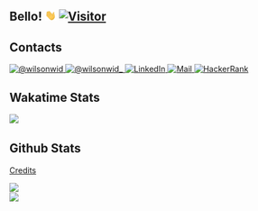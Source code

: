 ## Bello! <img src="https://raw.githubusercontent.com/ABSphreak/ABSphreak/master/gifs/Hi.gif" width="20px" /> [![Visitor](https://visitor-badge.laobi.icu/badge?page_id=wilsonwid)](https://github.com/wilsonwid)

<h2>Contacts</h2>
<a href="https://www.instagram.com/wilsonwid">
  <img alt="@wilsonwid" src="https://img.shields.io/badge/Instagram-E4405F?style=for-the-badge&logo=instagram&logoColor=white"/>
</a>
<a href="https://twitter.com/wilsonwid_">
  <img alt="@wilsonwid_" src="https://img.shields.io/badge/Twitter-%231DA1F2.svg?style=for-the-badge&logo=Twitter&logoColor=white"/>
</a>
<a href="https://www.linkedin.com/in/wilsonwid">
  <img alt="LinkedIn" src="https://img.shields.io/badge/linkedin%20-%230077B5.svg?&style=for-the-badge&logo=linkedin&logoColor=white"/>
</a>
<a href="mailto:wilsonwidyadhana681@gmail.com">
  <img alt="Mail" src="https://img.shields.io/badge/Gmail-D14836?style=for-the-badge&logo=gmail&logoColor=white"/>
</a>
<a href="https://www.hackerrank.com/wilsonwid">
  <img alt="HackerRank" src="https://img.shields.io/badge/-Hackerrank-2EC866?style=for-the-badge&logo=HackerRank&logoColor=white"/>
</a>

<h2>Wakatime Stats</h2>
<a href="https://github.com/anuraghazra/github-readme-stats"><img src="https://github-readme-stats.vercel.app/api/wakatime?username=wilsonwid&layout=default&theme=react&title_color=dd58c1&custom_title=Wakatime Stats"/></a>

<h2>Github Stats</h2>
<a href="https://github.com/anuraghazra/github-readme-stats"><p>Credits</p></a>

<div align="left">
  <img align="top" src="https://github-readme-stats.vercel.app/api?username=wilsonwid&count_private=true&hide_border=true&show_icons=true&theme=react&include_all_commits=true&hide=stars&title_color=dd58c1&icon_color=dd58c1&custom_title=GitHub Stats">
</div>
  
<div align="left">
  <img align="top" src="https://github-readme-stats.vercel.app/api/top-langs/?username=wilsonwid&count_private=false&hide_border=true&theme=react&title_color=dd58c1&layout=compact">
</div>


